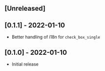 ## [Unreleased]

## [0.1.1] - 2022-01-10

- Better handling of i18n for `check_box_single`

## [0.1.0] - 2022-01-10

- Initial release
